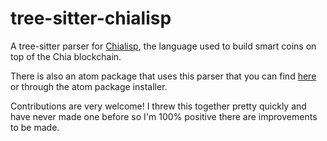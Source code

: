# tree-sitter-chialisp
A tree-sitter parser for [Chialisp](https://chialisp.com/), the language used to build smart coins on top of the Chia blockchain.

There is also an atom package that uses this parser that you can find [here](https://github.com/Quexington/language-chialisp) or through the atom package installer.

Contributions are very welcome!  I threw this together pretty quickly and have never made one before so I'm 100% positive there are improvements to be made.
